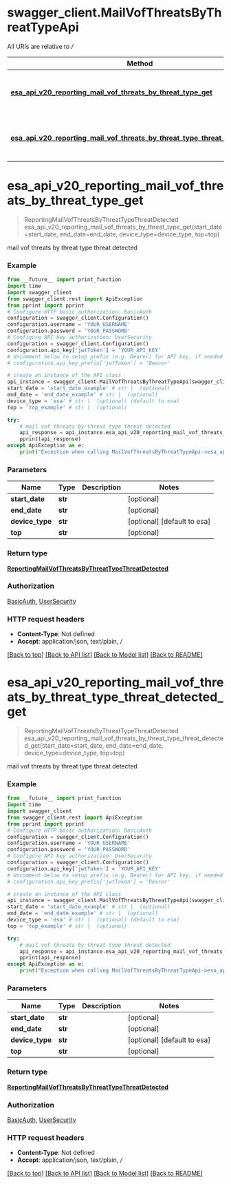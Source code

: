 # swagger_client.MailVofThreatsByThreatTypeApi

All URIs are relative to */*

Method | HTTP request | Description
------------- | ------------- | -------------
[**esa_api_v20_reporting_mail_vof_threats_by_threat_type_get**](MailVofThreatsByThreatTypeApi.md#esa_api_v20_reporting_mail_vof_threats_by_threat_type_get) | **GET** /esa/api/v2.0/reporting/mail_vof_threats_by_threat_type | mail vof threats by threat type threat detected
[**esa_api_v20_reporting_mail_vof_threats_by_threat_type_threat_detected_get**](MailVofThreatsByThreatTypeApi.md#esa_api_v20_reporting_mail_vof_threats_by_threat_type_threat_detected_get) | **GET** /esa/api/v2.0/reporting/mail_vof_threats_by_threat_type/threat_detected | mail vof threats by threat type threat detected

# **esa_api_v20_reporting_mail_vof_threats_by_threat_type_get**
> ReportingMailVofThreatsByThreatTypeThreatDetected esa_api_v20_reporting_mail_vof_threats_by_threat_type_get(start_date=start_date, end_date=end_date, device_type=device_type, top=top)

mail vof threats by threat type threat detected

### Example
```python
from __future__ import print_function
import time
import swagger_client
from swagger_client.rest import ApiException
from pprint import pprint
# Configure HTTP basic authorization: BasicAuth
configuration = swagger_client.Configuration()
configuration.username = 'YOUR_USERNAME'
configuration.password = 'YOUR_PASSWORD'
# Configure API key authorization: UserSecurity
configuration = swagger_client.Configuration()
configuration.api_key['jwtToken'] = 'YOUR_API_KEY'
# Uncomment below to setup prefix (e.g. Bearer) for API key, if needed
# configuration.api_key_prefix['jwtToken'] = 'Bearer'

# create an instance of the API class
api_instance = swagger_client.MailVofThreatsByThreatTypeApi(swagger_client.ApiClient(configuration))
start_date = 'start_date_example' # str |  (optional)
end_date = 'end_date_example' # str |  (optional)
device_type = 'esa' # str |  (optional) (default to esa)
top = 'top_example' # str |  (optional)

try:
    # mail vof threats by threat type threat detected
    api_response = api_instance.esa_api_v20_reporting_mail_vof_threats_by_threat_type_get(start_date=start_date, end_date=end_date, device_type=device_type, top=top)
    pprint(api_response)
except ApiException as e:
    print("Exception when calling MailVofThreatsByThreatTypeApi->esa_api_v20_reporting_mail_vof_threats_by_threat_type_get: %s\n" % e)
```

### Parameters

Name | Type | Description  | Notes
------------- | ------------- | ------------- | -------------
 **start_date** | **str**|  | [optional] 
 **end_date** | **str**|  | [optional] 
 **device_type** | **str**|  | [optional] [default to esa]
 **top** | **str**|  | [optional] 

### Return type

[**ReportingMailVofThreatsByThreatTypeThreatDetected**](ReportingMailVofThreatsByThreatTypeThreatDetected.md)

### Authorization

[BasicAuth](../README.md#BasicAuth), [UserSecurity](../README.md#UserSecurity)

### HTTP request headers

 - **Content-Type**: Not defined
 - **Accept**: application/json, text/plain, */*

[[Back to top]](#) [[Back to API list]](../README.md#documentation-for-api-endpoints) [[Back to Model list]](../README.md#documentation-for-models) [[Back to README]](../README.md)

# **esa_api_v20_reporting_mail_vof_threats_by_threat_type_threat_detected_get**
> ReportingMailVofThreatsByThreatTypeThreatDetected esa_api_v20_reporting_mail_vof_threats_by_threat_type_threat_detected_get(start_date=start_date, end_date=end_date, device_type=device_type, top=top)

mail vof threats by threat type threat detected

### Example
```python
from __future__ import print_function
import time
import swagger_client
from swagger_client.rest import ApiException
from pprint import pprint
# Configure HTTP basic authorization: BasicAuth
configuration = swagger_client.Configuration()
configuration.username = 'YOUR_USERNAME'
configuration.password = 'YOUR_PASSWORD'
# Configure API key authorization: UserSecurity
configuration = swagger_client.Configuration()
configuration.api_key['jwtToken'] = 'YOUR_API_KEY'
# Uncomment below to setup prefix (e.g. Bearer) for API key, if needed
# configuration.api_key_prefix['jwtToken'] = 'Bearer'

# create an instance of the API class
api_instance = swagger_client.MailVofThreatsByThreatTypeApi(swagger_client.ApiClient(configuration))
start_date = 'start_date_example' # str |  (optional)
end_date = 'end_date_example' # str |  (optional)
device_type = 'esa' # str |  (optional) (default to esa)
top = 'top_example' # str |  (optional)

try:
    # mail vof threats by threat type threat detected
    api_response = api_instance.esa_api_v20_reporting_mail_vof_threats_by_threat_type_threat_detected_get(start_date=start_date, end_date=end_date, device_type=device_type, top=top)
    pprint(api_response)
except ApiException as e:
    print("Exception when calling MailVofThreatsByThreatTypeApi->esa_api_v20_reporting_mail_vof_threats_by_threat_type_threat_detected_get: %s\n" % e)
```

### Parameters

Name | Type | Description  | Notes
------------- | ------------- | ------------- | -------------
 **start_date** | **str**|  | [optional] 
 **end_date** | **str**|  | [optional] 
 **device_type** | **str**|  | [optional] [default to esa]
 **top** | **str**|  | [optional] 

### Return type

[**ReportingMailVofThreatsByThreatTypeThreatDetected**](ReportingMailVofThreatsByThreatTypeThreatDetected.md)

### Authorization

[BasicAuth](../README.md#BasicAuth), [UserSecurity](../README.md#UserSecurity)

### HTTP request headers

 - **Content-Type**: Not defined
 - **Accept**: application/json, text/plain, */*

[[Back to top]](#) [[Back to API list]](../README.md#documentation-for-api-endpoints) [[Back to Model list]](../README.md#documentation-for-models) [[Back to README]](../README.md)

